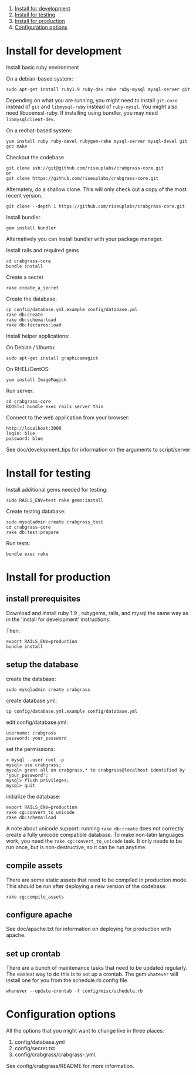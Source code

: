 1. [Install for development](#install-for-development)
2. [Install for testing](#install-for-testing)
3. [Install for production](#install-for-production)
4. [Configuration options](#configuration-options)

Install for development
====================================================

Install basic ruby environment

On a debian-based system:

    sudo apt-get install ruby1.9 ruby-dev rake ruby-mysql mysql-server git

Depending on what you are running, you might need to install `git-core`
instead of `git` and `libmysql-ruby` instead of `ruby-mysql`. You might also
need libopenssl-ruby. If installing using bundler, you may need
`libmysqlclient-dev`.

On a redhat-based system:

    yum install ruby ruby-devel rubygem-rake mysql-server mysql-devel git gcc make

Checkout the codebase

    git clone ssh://git@github.com/riseuplabs/crabgrass-core.git
    or
    git clone https://github.com/riseuplabs/crabgrass-core.git

Alternately, do a shallow clone. This will only check out a copy of the most recent version.

    git clone --depth 1 https://github.com/riseuplabs/crabgrass-core.git

Install bundler

    gem install bundler

Alternatively you can install bundler with your package manager.

Install rails and required gems

    cd crabgrass-core
    bundle install

Create a secret

    rake create_a_secret

Create the database:

    cp config/database.yml.example config/database.yml
    rake db:create
    rake db:schema:load
    rake db:fixtures:load

Install helper applications:

On Debian / Ubuntu:

    sudo apt-get install graphicsmagick

On RHEL/CentOS:

    yum install ImageMagick

Run server:

    cd crabgrass-core
    BOOST=1 bundle exec rails server thin

Connect to the web application from your browser:

    http://localhost:3000
    login: blue
    password: blue

See doc/development_tips for information on the arguments to script/server

Install for testing
====================================================

Install additional gems needed for testing:

    sudo RAILS_ENV=test rake gems:install

Create testing database:

    sudo mysqladmin create crabgrass_test
    cd crabgrass-core
    rake db:test:prepare

Run tests:

    bundle exec rake

Install for production
====================================================

install prerequisites
----------------------

Download and install ruby 1.9 , rubygems, rails, and mysql the same way as
in the 'install for development' instructions.

Then:

    export RAILS_ENV=production
    bundle install

setup the database
----------------------

create the database:

    sudo mysqladmin create crabgrass

create database.yml:

    cp config/database.yml.example config/database.yml

edit config/database.yml:

    username: crabgrass
    password: your_password

set the permissions:

    > mysql --user root -p
    mysql> use crabgrass;
    mysql> grant all on crabgrass.* to crabgrass@localhost identified by 'your_password';
    mysql> flush privileges;
    mysql> quit

initialize the database:

    export RAILS_ENV=production
    rake cg:convert_to_unicode
    rake db:schema:load

A note about unicode support: running `rake db:create` does not correctly create a
fully unicode compatible database. To make non-latin languages work, you need the
`rake cg:convert_to_unicode` task. It only needs to be run once, but is
non-destructive, so it can be run anytime.

compile assets
-----------------------

There are some static assets that need to be compiled in production mode.
This should be run after deploying a new version of the codebase:

    rake cg:compile_assets

configure apache
-----------------------

See doc/apache.txt for information on deploying for production with apache.

set up crontab
-----------------------

There are a bunch of maintenance tasks that need to be updated regularly. The
easiest way to do this is to set up a crontab. The gem `whatever` will install
one for you from the schedule.rb config file.

    whenever --update-crontab -f config/misc/schedule.rb

Configuration options
====================================================

All the options that you might want to change live in three places:

1. config/database.yml
2. config/secret.txt
3. config/crabgrass/crabgrass-<mode>.yml.

See config/crabgrass/README for more information.
